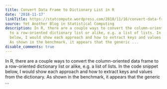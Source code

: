 ```yaml
---
title: Convert Data Frame to Dictionary List in R
date: '2018-11-17'
linkTitle: https://statcompute.wordpress.com/2018/11/16/convert-data-frame-to-dictionary-list-in-r/
source: Yet Another Blog in Statistical Computing
description: In R, there are a couple ways to convert the column-oriented data frame
  to a row-oriented dictionary list or alike, e.g. a list of lists. In the code snippet
  below, I would show each approach and how to extract keys and values from the dictionary.
  As shown in the benchmark, it appears that the generic ...
disable_comments: true
---
```

In R, there are a couple ways to convert the column-oriented data frame to a row-oriented dictionary list or alike, e.g. a list of lists. In the code snippet below, I would show each approach and how to extract keys and values from the dictionary. As shown in the benchmark, it appears that the generic ...